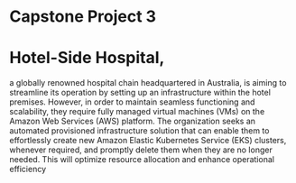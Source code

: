 # Capstone Project 3

# Hotel-Side Hospital, 
a globally renowned hospital chain headquartered in Australia, is aiming to
streamline its operation by setting up an infrastructure within the hotel premises. However, in
order to maintain seamless functioning and scalability, they require fully managed virtual
machines (VMs) on the Amazon Web Services (AWS) platform.
The organization seeks an automated provisioned infrastructure solution that can enable them
to effortlessly create new Amazon Elastic Kubernetes Service (EKS) clusters, whenever
required, and promptly delete them when they are no longer needed. This will optimize
resource allocation and enhance operational efficiency
